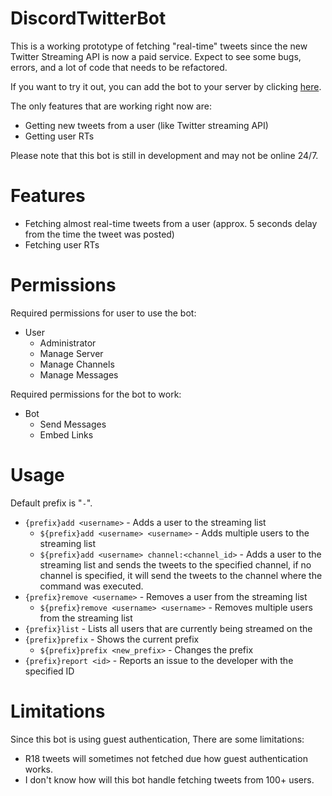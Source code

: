 # DiscordTwitterBot

This is a working prototype of fetching "real-time" tweets since the new Twitter Streaming API is now a paid service. Expect to see some bugs, errors, and a lot of code that needs to be refactored.

If you want to try it out, you can add the bot to your server by clicking [here](https://discord.com/oauth2/authorize?client_id=951471857943597086&scope=bot&permissions=19456).

The only features that are working right now are:
- Getting new tweets from a user (like Twitter streaming API)
- Getting user RTs

Please note that this bot is still in development and may not be online 24/7.

# Features
- Fetching almost real-time tweets from a user (approx. 5 seconds delay from the time the tweet was posted)
- Fetching user RTs

# Permissions
Required permissions for user to use the bot:
- User
    - Administrator
    - Manage Server
    - Manage Channels
    - Manage Messages

Required permissions for the bot to work:
- Bot
    - Send Messages
    - Embed Links

# Usage
Default prefix is "`-`".
- `{prefix}add <username>` - Adds a user to the streaming list
    - `${prefix}add <username> <username>` - Adds multiple users to the streaming list
    - `${prefix}add <username> channel:<channel_id>` - Adds a user to the streaming list and sends the tweets to the specified channel, if no channel is specified, it will send the tweets to the channel where the command was executed.
- `{prefix}remove <username>` - Removes a user from the streaming list
    - `${prefix}remove <username> <username>` - Removes multiple users from the streaming list
- `{prefix}list` - Lists all users that are currently being streamed on the 
- `{prefix}prefix` - Shows the current prefix
    - `${prefix}prefix <new_prefix>` - Changes the prefix
- `{prefix}report <id>` - Reports an issue to the developer with the specified ID

# Limitations
Since this bot is using guest authentication, There are some limitations:
- R18 tweets will sometimes not fetched due how guest authentication works.
- I don't know how will this bot handle fetching tweets from 100+ users.